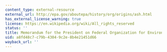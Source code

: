```yaml
---
content_type: external-resource
external_url: http://epa.gov/aboutepa/history/org/origins/ash.html
has_external_license_warning: true
license: https://en.wikipedia.org/wiki/All_rights_reserved
status: ''
title: Memorandum for the President on Federal Organization for Environmental Protection
uid: a8fd48c7-c79b-4304-9c2e-8b4e21451d66
wayback_url: ''
---
```

